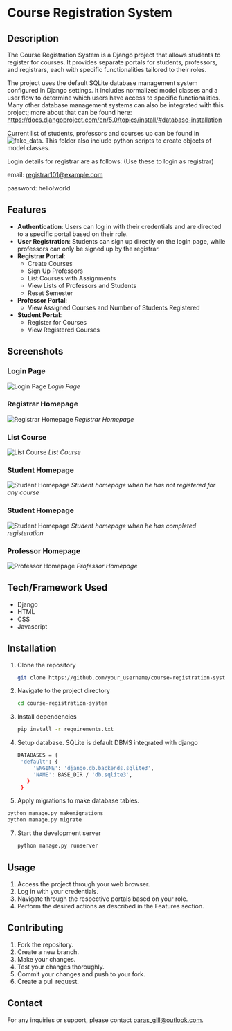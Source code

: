 # Course Registration System

## Description

The Course Registration System is a Django project that allows students to register for courses. It provides separate portals for students, professors, and registrars, each with specific functionalities tailored to their roles.

The project uses the default SQLite database management system configured in Django settings. It includes normalized model classes and a user flow to determine which users have access to specific functionalities. Many other database management systems can also be integrated with this project; more about that can be found here: https://docs.djangoproject.com/en/5.0/topics/install/#database-installation

Current list of students, professors and courses up can be found in ![fake_data](fake_data). This folder also include python scripts to create objects of model classes.

Login details for registrar are as follows: (Use these to login as registrar)

email: registrar101@example.com

password: hello!world

## Features

- **Authentication**: Users can log in with their credentials and are directed to a specific portal based on their role.
- **User Registration**: Students can sign up directly on the login page, while professors can only be signed up by the registrar.
- **Registrar Portal**:
  - Create Courses
  - Sign Up Professors
  - List Courses with Assignments
  - View Lists of Professors and Students
  - Reset Semester
- **Professor Portal**:
  - View Assigned Courses and Number of Students Registered
- **Student Portal**:
  - Register for Courses
  - View Registered Courses
  

## Screenshots

### Login Page
![Login Page](screenshots/login_page.png)
*Login Page*

### Registrar Homepage
![Registrar Homepage](screenshots/registrar_homepage.png)
*Registrar Homepage*

### List Course
![List Course](screenshots/list_course.png)
*List Course*

### Student Homepage
![Student Homepage](screenshots/student_homepage.png)
*Student homepage when he has not registered for any course*

### Student Homepage
![Student Homepage](screenshots/student_homepage2.png)
*Student homepage when he has completed registeration*

### Professor Homepage
![Professor Homepage](screenshots/professor_homepage.png)
*Professor Homepage*

## Tech/Framework Used

- Django
- HTML
- CSS
- Javascript

## Installation

1. Clone the repository
   ```bash
   git clone https://github.com/your_username/course-registration-system.git
   ```
2. Navigate to the project directory
   ```bash
   cd course-registration-system
   ```
3. Install dependencies
    ```bash
   pip install -r requirements.txt
    ```
5. Setup database. SQLite is default DBMS integrated with django
   ```bash
   DATABASES = {
    'default': {
        'ENGINE': 'django.db.backends.sqlite3',
        'NAME': BASE_DIR / 'db.sqlite3',
      }
    }
   ```
  
6. Apply migrations to make database tables.
  ```bash
  python manage.py makemigrations
  python manage.py migrate
  ```
7. Start the development server
    ```bash
   python manage.py runserver
    ```

## Usage

1. Access the project through your web browser.
2. Log in with your credentials.
3. Navigate through the respective portals based on your role.
4. Perform the desired actions as described in the Features section.


## Contributing

1. Fork the repository.
2. Create a new branch.
3. Make your changes.
4. Test your changes thoroughly.
5. Commit your changes and push to your fork.
6. Create a pull request.

## Contact

For any inquiries or support, please contact [paras_gill@outlook.com](mailto:paras_gill@outlook.com).
